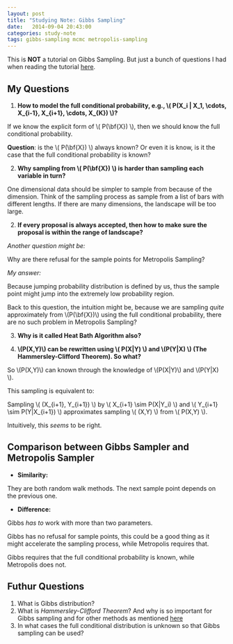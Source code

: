 ```yaml
---
layout: post
title: "Studying Note: Gibbs Sampling"
date:   2014-09-04 20:43:00
categories: study-note
tags: gibbs-sampling mcmc metropolis-sampling
---
```


This is **NOT** a tutorial on Gibbs Sampling. But just a bunch of questions I had when reading the tutorial [here](http://leonidzhukov.net/hse/2013/stochmod/papers/intro_to_mcmc_mackay.pdf).

## My Questions

1. **How to model the full conditional probability, e.g., \\( P(X\_i | X\_1, \cdots, X\_{i-1},  X\_{i+1}, \cdots, X\_{K}) \\)?**

  If we know the explicit form of \\( P(\bf{X}) \\), then we should know the full conditional probability.

  **Question**: is the \\( P(\bf{X}) \\) always known? Or even it is know, is it the case that the full conditional probability is known?

2. **Why sampling from \\( P(\bf{X}) \\) is harder than sampling each variable in turn?**

  One dimensional data should be simpler to sample from because of the dimension. Think of the sampling process as sample from a list of bars with different lengths. If there are many dimensions, the landscape will be too large.

2. **If every proposal is always accepted, then how to make sure the proposal is within the range of landscape?**

  *Another question might be:*

  Why are there refusal for the sample points for Metropolis Sampling?

  *My answer:*

  Because jumping probability distribution is defined by us, thus the sample point might jump into the extremely low probability region.

  Back to this question, the intuition might be, because we are sampling *quite* approximately from \\(P(\bf{X})\\) using the full conditional probability, there are no such problem in Metropolis Sampling?


3. **Why is it called Heat Bath Algorithm also?**

4. **\\(P(X,Y)\\) can be rewritten using \\( P(X|Y) \\) and \\(P(Y|X) \\) (The Hammersley-Clifford Theorem). So what?**

  So \\(P(X,Y)\\) can known through the knowledge of \\(P(X|Y)\\) and \\(P(Y|X) \\).

  This sampling is equivalent to:

  Sampling \\( (X\_{i+1}, Y\_{i+1}) \\) by \\( X\_{i+1} \sim P(X|Y\_i) \\) and \\( Y\_{i+1} \sim P(Y|X\_{i+1}) \\) approximates sampling \\( (X,Y) \\) from \\( P(X,Y) \\).

  Intuitively, this *seems* to be right.

## Comparison between Gibbs Sampler and Metropolis Sampler

  - **Similarity:**

  They are both random walk methods. The next sample point depends on the previous one.

  - **Difference:**

  Gibbs *has to* work with more than two parameters.

  Gibbs has no refusal for sample points, this could be a good thing as it might accelerate the sampling process, while Metropolis requires that.

  Gibbs requires that the full conditional probability is known, while Metropolis does not.



## Futhur Questions

1. What is Gibbs distribution?
2. What is *Hammersley-Clifford Theorem*? And why is so important for Gibbs sampling and for other methods as mentioned [here](http://www.idi.ntnu.no/~helgel/thesis/forelesning.pdf)
3. In what cases the full conditional distribution is unknown so that Gibbs sampling can be used?

